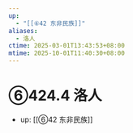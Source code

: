 ```yaml
---
up:
  - "[[⑥42 东非民族]]"
aliases:
  - 洛人
ctime: 2025-03-01T13:43:53+08:00
mtime: 2025-10-01T11:40:30+08:00
---
```


# ⑥424.4 洛人

- up: [[⑥42 东非民族]]
